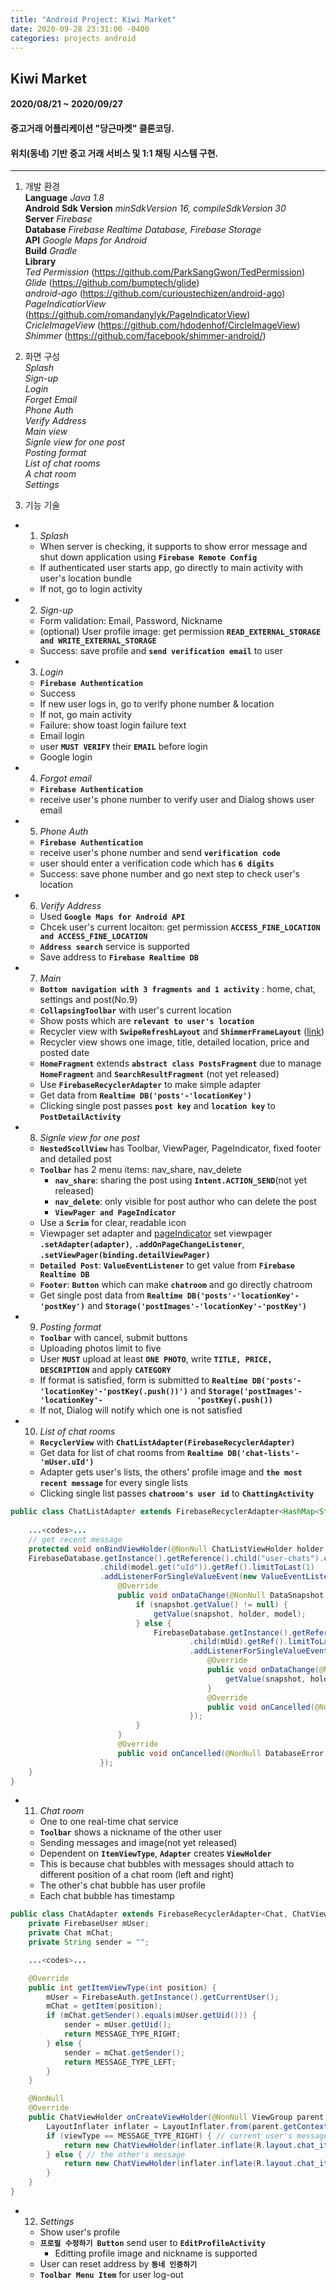```yaml
---
title: "Android Project: Kiwi Market"
date: 2020-09-28 23:31:00 -0400
categories: projects android
---
```


## Kiwi Market
#### 2020/08/21 ~ 2020/09/27
#### 중고거래 어플리케이션 "당근마켓" 클론코딩.
#### 위치(동네) 기반 중고 거래 서비스 및 1:1 채팅 시스템 구현.
***
1. 개발 환경   
**Language** *Java 1.8*    
**Android Sdk Version** *minSdkVersion 16, compileSdkVersion 30*    
**Server** *Firebase*    
**Database** *Firebase Realtime Database, Firebase Storage*    
**API** *Google Maps for Android*    
**Build** *Gradle*    
**Library**    
*Ted Permission* (<https://github.com/ParkSangGwon/TedPermission>)    
*Glide* (<https://github.com/bumptech/glide>)    
*android-ago* (<https://github.com/curioustechizen/android-ago>)    
*PageIndicatiorView* (<https://github.com/romandanylyk/PageIndicatorView>)    
*CricleImageView* (<https://github.com/hdodenhof/CircleImageView>)
*Shimmer* (<https://github.com/facebook/shimmer-android/>)

2. 화면 구성   
*Splash*    
*Sign-up*    
*Login*    
*Forget Email*    
*Phone Auth*    
*Verify Address*    
*Main view*    
*Signle view for one post*    
*Posting format*        
*List of chat rooms*       
*A chat room*    
*Settings*    

3. 기능 기술     
- 1. *Splash*    
   - When server is checking, it supports to show error message and shut down application using **`Firebase Remote Config`**
   - If authenticated user starts app, go directly to main activity with user's location bundle
   - If not, go to login activity
- 2. *Sign-up*
  - Form validation: Email, Password, Nickname
  - (optional) User profile image: get permission **`READ_EXTERNAL_STORAGE and WRITE_EXTERNAL_STORAGE`**
  - Success: save profile and **`send verification email`** to user
- 3. *Login*
  - **`Firebase Authentication`**
  - Success
  - If new user logs in, go to verify phone number & location
  - If not, go main activity
  - Failure: show toast login failure text 
  - Email login
  - user **`MUST VERIFY`** their **`EMAIL`** before login
  - Google login
- 4. *Forgot email*
  - **`Firebase Authentication`**
  - receive user's phone number to verify user and Dialog shows user email
- 5. *Phone Auth*
  - **`Firebase Authentication`**
  - receive user's phone number and send **`verification code`**
  - user should enter a verification code which has **`6 digits`**
  - Success: save phone number and go next step to check user's location
- 6. *Verify Address*
  - Used **`Google Maps for Android API`**
  - Chcek user's current locaiton: get permission **`ACCESS_FINE_LOCATION and ACCESS_FINE_LOCATION`**
  - **`Address search`** service is supported 
  - Save address to **`Firebase Realtime DB`**
- 7. *Main*
  - **`Bottom navigation with 3 fragments and 1 activity`** : home, chat, settings and post(No.9)
  - **`CollapsingToolbar`** with user's current location
  - Show posts which are **`relevant to user's location`**
  - Recycler view with **`SwipeRefreshLayout`** and **`ShimmerFrameLayout`** ([link](https://facebook.github.io/shimmer-android/>))
  - Recycler view shows one image, title, detailed location, price and posted date
  - **`HomeFragment`** extends **`abstract class PostsFragment`** due to manage **`HomeFragment`** and **`SearchResultFragment`** (not yet released)
  - Use **`FirebaseRecyclerAdapter`** to make simple adapter
  - Get data from **`Realtime DB('posts'-'locationKey')`**
  - Clicking single post passes **`post key`** and **`location key`** to **`PostDetailActivity`**
- 8. *Signle view for one post*
  - **`NestedScollView`** has Toolbar, ViewPager, PageIndicator, fixed footer and detailed post
  - **`Toolbar`** has 2 menu items: nav_share, nav_delete
    - **`nav_share`**: sharing the post using **`Intent.ACTION_SEND`**(not yet released)
    - **`nav_delete`**: only visible for post author who can delete the post
    - **`ViewPager and PageIndicator`**
  - Use a **`Scrim`** for clear, readable icon
  - Viewpager set adapter and [pageIndicator](https://github.com/romandanylyk/PageIndicatorView) set viewpager **`.setAdapter(adapter)`**,            **`.addOnPageChangeListener`**, **`.setViewPager(binding.detailViewPager)`**
  - **`Detailed Post`**: **`ValueEventListener`** to get value from **`Firebase Realtime DB`**
  - **`Footer`**: **`Button`** which can make **`chatroom`** and go directly chatroom
  - Get single post data from **`Realtime DB('posts'-'locationKey'-'postKey')`** and **`Storage('postImages'-'locationKey'-'postKey')`**
- 9. *Posting format*
  - **`Toolbar`** with cancel, submit buttons
  - Uploading photos limit to five
  - User **`MUST`** upload at least **`ONE PHOTO`**, write **`TITLE, PRICE, DESCRIPTION`** and apply **`CATEGORY`**
  - If format is satisfied, form is submitted to **`Realtime DB('posts'-'locationKey'-'postKey(.push())')`** and **`Storage('postImages'-'locationKey'-                     'postKey(.push())`**
  - If not, Dialog will notify which one is not satisfied
- 10. *List of chat rooms*
  - **`RecyclerView`** with **`ChatListAdapter(FirebaseRecyclerAdapter)`**
  - Get data for list of chat rooms from **`Realtime DB('chat-lists'-'mUser.uId')`**
  - Adapter gets user's lists, the others' profile image and **`the most recent message`** for every single lists
  - Clicking single list passes **`chatroom's user id`** to **`ChattingActivity`**
``` java
public class ChatListAdapter extends FirebaseRecyclerAdapter<HashMap<String, String>, ChatListAdapter.ChatListViewHolder> {
   
    ...<codes>...
    // get recent message
    protected void onBindViewHolder(@NonNull ChatListViewHolder holder, int position, @NonNull HashMap<String, String> model) {
    FirebaseDatabase.getInstance().getReference().child("user-chats").child(mUid)
                    .child(model.get("uId")).getRef().limitToLast(1)
                    .addListenerForSingleValueEvent(new ValueEventListener() {
                        @Override
                        public void onDataChange(@NonNull DataSnapshot snapshot) {
                            if (snapshot.getValue() != null) {
                                getValue(snapshot, holder, model);
                            } else {
                                FirebaseDatabase.getInstance().getReference().child("user-chats").child(model.get("uId"))
                                        .child(mUid).getRef().limitToLast(1)
                                        .addListenerForSingleValueEvent(new ValueEventListener() {
                                            @Override
                                            public void onDataChange(@NonNull DataSnapshot snapshot) {
                                                getValue(snapshot, holder, model);
                                            }
                                            @Override
                                            public void onCancelled(@NonNull DatabaseError error) {}
                                        });
                            }
                        }
                        @Override
                        public void onCancelled(@NonNull DatabaseError error) {}
                    });
    }
}
```
- 11. *Chat room*
  - One to one real-time chat service
  - **`Toolbar`** shows a nickname of the other user
  - Sending messages and image(not yet released)
  - Dependent on **`ItemViewType`**, **`Adapter`** creates **`ViewHolder`**
  - This is because chat bubbles with messages should attach to different position of a chat room (left and right)
  - The other's chat bubble has user profile
  - Each chat bubble has timestamp
``` java
public class ChatAdapter extends FirebaseRecyclerAdapter<Chat, ChatViewHolder> {
    private FirebaseUser mUser;
    private Chat mChat;
    private String sender = "";

    ...<codes>...

    @Override
    public int getItemViewType(int position) {
        mUser = FirebaseAuth.getInstance().getCurrentUser();
        mChat = getItem(position);
        if (mChat.getSender().equals(mUser.getUid())) {
            sender = mUser.getUid();
            return MESSAGE_TYPE_RIGHT;
        } else {
            sender = mChat.getSender();
            return MESSAGE_TYPE_LEFT;
        }
    }

    @NonNull
    @Override
    public ChatViewHolder onCreateViewHolder(@NonNull ViewGroup parent, int viewType) {
        LayoutInflater inflater = LayoutInflater.from(parent.getContext());
        if (viewType == MESSAGE_TYPE_RIGHT) { // current user's message
            return new ChatViewHolder(inflater.inflate(R.layout.chat_item_right, parent, false), MESSAGE_TYPE_RIGHT);
        } else { // the other's message
            return new ChatViewHolder(inflater.inflate(R.layout.chat_item_left, parent, false), MESSAGE_TYPE_LEFT);
        }
    }
}
```
- 12. *Settings*
  - Show user's profile
  - **`프로필 수정하기 Button`** send user to **`EditProfileActivity`**
    - Editting profile image and nickname is supported
  - User can reset address by **`동네 인증하기`**
  - **`Toolbar Menu Item`** for user log-out
